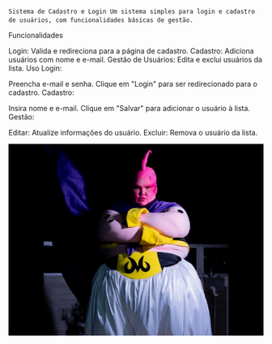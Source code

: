 ``Sistema de Cadastro e Login
Um sistema simples para login e cadastro de usuários, com funcionalidades básicas de gestão.``

Funcionalidades

Login: Valida e redireciona para a página de cadastro.
Cadastro: Adiciona usuários com nome e e-mail.
Gestão de Usuários: Edita e exclui usuários da lista.
Uso
Login:

Preencha e-mail e senha.
Clique em "Login" para ser redirecionado para o cadastro.
Cadastro:

Insira nome e e-mail.
Clique em "Salvar" para adicionar o usuário à lista.
Gestão:

Editar: Atualize informações do usuário.
Excluir: Remova o usuário da lista.






![](etore.jpg)



